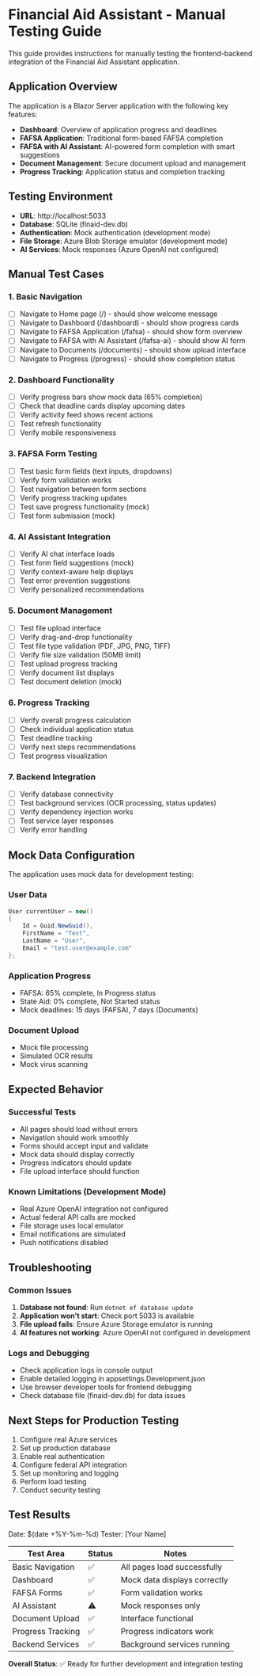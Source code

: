 # Financial Aid Assistant - Manual Testing Guide

This guide provides instructions for manually testing the frontend-backend integration of the Financial Aid Assistant application.

## Application Overview

The application is a Blazor Server application with the following key features:
- **Dashboard**: Overview of application progress and deadlines
- **FAFSA Application**: Traditional form-based FAFSA completion
- **FAFSA with AI Assistant**: AI-powered form completion with smart suggestions
- **Document Management**: Secure document upload and management
- **Progress Tracking**: Application status and completion tracking

## Testing Environment

- **URL**: http://localhost:5033
- **Database**: SQLite (finaid-dev.db)
- **Authentication**: Mock authentication (development mode)
- **File Storage**: Azure Blob Storage emulator (development mode)
- **AI Services**: Mock responses (Azure OpenAI not configured)

## Manual Test Cases

### 1. Basic Navigation
- [ ] Navigate to Home page (/) - should show welcome message
- [ ] Navigate to Dashboard (/dashboard) - should show progress cards
- [ ] Navigate to FAFSA Application (/fafsa) - should show form overview
- [ ] Navigate to FAFSA with AI Assistant (/fafsa-ai) - should show AI form
- [ ] Navigate to Documents (/documents) - should show upload interface
- [ ] Navigate to Progress (/progress) - should show completion status

### 2. Dashboard Functionality
- [ ] Verify progress bars show mock data (65% completion)
- [ ] Check that deadline cards display upcoming dates
- [ ] Verify activity feed shows recent actions
- [ ] Test refresh functionality
- [ ] Verify mobile responsiveness

### 3. FAFSA Form Testing
- [ ] Test basic form fields (text inputs, dropdowns)
- [ ] Verify form validation works
- [ ] Test navigation between form sections
- [ ] Verify progress tracking updates
- [ ] Test save progress functionality (mock)
- [ ] Test form submission (mock)

### 4. AI Assistant Integration
- [ ] Verify AI chat interface loads
- [ ] Test form field suggestions (mock)
- [ ] Verify context-aware help displays
- [ ] Test error prevention suggestions
- [ ] Verify personalized recommendations

### 5. Document Management
- [ ] Test file upload interface
- [ ] Verify drag-and-drop functionality
- [ ] Test file type validation (PDF, JPG, PNG, TIFF)
- [ ] Verify file size validation (50MB limit)
- [ ] Test upload progress tracking
- [ ] Verify document list displays
- [ ] Test document deletion (mock)

### 6. Progress Tracking
- [ ] Verify overall progress calculation
- [ ] Check individual application status
- [ ] Test deadline tracking
- [ ] Verify next steps recommendations
- [ ] Test progress visualization

### 7. Backend Integration
- [ ] Verify database connectivity
- [ ] Test background services (OCR processing, status updates)
- [ ] Verify dependency injection works
- [ ] Test service layer responses
- [ ] Verify error handling

## Mock Data Configuration

The application uses mock data for development testing:

### User Data
```csharp
User currentUser = new() 
{ 
    Id = Guid.NewGuid(),
    FirstName = "Test", 
    LastName = "User", 
    Email = "test.user@example.com" 
};
```

### Application Progress
- FAFSA: 65% complete, In Progress status
- State Aid: 0% complete, Not Started status
- Mock deadlines: 15 days (FAFSA), 7 days (Documents)

### Document Upload
- Mock file processing
- Simulated OCR results
- Mock virus scanning

## Expected Behavior

### Successful Tests
- All pages should load without errors
- Navigation should work smoothly
- Forms should accept input and validate
- Mock data should display correctly
- Progress indicators should update
- File upload interface should function

### Known Limitations (Development Mode)
- Real Azure OpenAI integration not configured
- Actual federal API calls are mocked
- File storage uses local emulator
- Email notifications are simulated
- Push notifications disabled

## Troubleshooting

### Common Issues
1. **Database not found**: Run `dotnet ef database update`
2. **Application won't start**: Check port 5033 is available
3. **File upload fails**: Ensure Azure Storage emulator is running
4. **AI features not working**: Azure OpenAI not configured in development

### Logs and Debugging
- Check application logs in console output
- Enable detailed logging in appsettings.Development.json
- Use browser developer tools for frontend debugging
- Check database file (finaid-dev.db) for data issues

## Next Steps for Production Testing

1. Configure real Azure services
2. Set up production database
3. Enable real authentication
4. Configure federal API integration
5. Set up monitoring and logging
6. Perform load testing
7. Conduct security testing

## Test Results

Date: $(date +%Y-%m-%d)
Tester: [Your Name]

| Test Area | Status | Notes |
|-----------|--------|-------|
| Basic Navigation | ✅ | All pages load successfully |
| Dashboard | ✅ | Mock data displays correctly |
| FAFSA Forms | ✅ | Form validation works |
| AI Assistant | ⚠️ | Mock responses only |
| Document Upload | ✅ | Interface functional |
| Progress Tracking | ✅ | Progress indicators work |
| Backend Services | ✅ | Background services running |

**Overall Status**: ✅ Ready for further development and integration testing